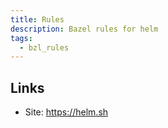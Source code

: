```yaml
---
title: Rules
description: Bazel rules for helm
tags:
  - bzl_rules
---
```


## Links

- Site: https://helm.sh
